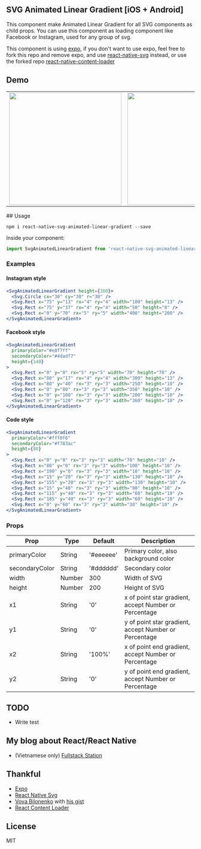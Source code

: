 ## SVG Animated Linear Gradient [iOS + Android]

This component make Animated Linear Gradient for all SVG components as child props. You can use this component as loading component like Facebook or Instagram, used for any group of svg.

This component is using [expo](https://expo.io), if you don't want to use expo, feel free to fork this repo and remove expo, and use [react-native-svg](https://github.com/react-native-community/react-native-svg) instead, or use the forked repo [react-native-content-loader](https://github.com/aschenkel/react-native-content-loader)

## Demo

<table>
<tr><td>
<img src="https://raw.githubusercontent.com/virusvn/react-native-svg-animated-linear-gradient/master/images/demo-svg-animated-linear-gradient.gif" width="300"></td><td>
<img src="https://raw.githubusercontent.com/virusvn/react-native-svg-animated-linear-gradient/master/images/demo-svg-animated-linear-gradient-angle.gif" width="300">
</td>
</tr>
</table>
## Usage

`npm i react-native-svg-animated-linear-gradient --save`

Inside your component:

```js
import SvgAnimatedLinearGradient from 'react-native-svg-animated-linear-gradient';
```

### Examples

#### Instagram style

```jsx
<SvgAnimatedLinearGradient height={300}>
  <Svg.Circle cx="30" cy="30" r="30" />
  <Svg.Rect x="75" y="13" rx="4" ry="4" width="100" height="13" />
  <Svg.Rect x="75" y="37" rx="4" ry="4" width="50" height="8" />
  <Svg.Rect x="0" y="70" rx="5" ry="5" width="400" height="200" />
</SvgAnimatedLinearGradient>
```

#### Facebook style

```jsx
<SvgAnimatedLinearGradient
  primaryColor="#e8f7ff"
  secondaryColor="#4dadf7"
  height={140}
>
  <Svg.Rect x="0" y="0" rx="5" ry="5" width="70" height="70" />
  <Svg.Rect x="80" y="17" rx="4" ry="4" width="300" height="13" />
  <Svg.Rect x="80" y="40" rx="3" ry="3" width="250" height="10" />
  <Svg.Rect x="0" y="80" rx="3" ry="3" width="350" height="10" />
  <Svg.Rect x="0" y="100" rx="3" ry="3" width="200" height="10" />
  <Svg.Rect x="0" y="120" rx="3" ry="3" width="360" height="10" />
</SvgAnimatedLinearGradient>
```

#### Code style

```jsx
<SvgAnimatedLinearGradient
  primaryColor="#fff0f6"
  secondaryColor="#f783ac"
  height={80}
>
  <Svg.Rect x="0" y="0" rx="3" ry="3" width="70" height="10" />
  <Svg.Rect x="80" y="0" rx="3" ry="3" width="100" height="10" />
  <Svg.Rect x="190" y="0" rx="3" ry="3" width="10" height="10" />
  <Svg.Rect x="15" y="20" rx="3" ry="3" width="130" height="10" />
  <Svg.Rect x="155" y="20" rx="3" ry="3" width="130" height="10" />
  <Svg.Rect x="15" y="40" rx="3" ry="3" width="90" height="10" />
  <Svg.Rect x="115" y="40" rx="3" ry="3" width="60" height="10" />
  <Svg.Rect x="185" y="40" rx="3" ry="3" width="60" height="10" />
  <Svg.Rect x="0" y="60" rx="3" ry="3" width="30" height="10" />
</SvgAnimatedLinearGradient>
```

### Props

| Prop           | Type   | Default   | Description                                           |
| -------------- | ------ | --------- | ----------------------------------------------------- |
| primaryColor   | String | '#eeeeee' | Primary color, also background color                  |
| secondaryColor | String | '#dddddd' | Secondary color                                       |
| width          | Number | 300       | Width of SVG                                          |
| height         | Number | 200       | Height of SVG                                         |
| x1             | String | '0'       | x of point star gradient, accept Number or Percentage |
| y1             | String | '0'       | y of point star gradient, accept Number or Percentage |
| x2             | String | '100%'    | x of point end gradient, accept Number or Percentage  |
| y2             | String | '0'       | y of point end gradient, accept Number or Percentage  |

## TODO

- Write test

## My blog about React/React Native

- (Vietnamese only) [Fullstack Station](https://www.businesscard.vn/blog/category/lap-trinh/javascript/react/)

## Thankful

- [Expo](https://expo.io)
- [React Native Svg](https://github.com/react-native-community/react-native-svg)
- [Vova Bilonenko](https://github.com/delfrrr) with [his gist](https://gist.github.com/delfrrr/0ef8871c6c4630b406e73fb66c091cf0)
- [React Content Loader](https://github.com/danilowoz/react-content-loader)

## License

MIT
